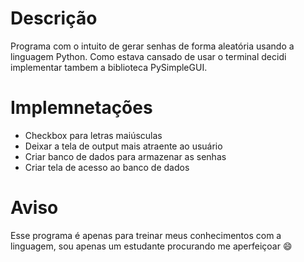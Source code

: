 # Descrição
Programa com o intuito de gerar senhas de forma aleatória usando a linguagem Python.
Como estava cansado de usar o terminal decidi implementar tambem a biblioteca PySimpleGUI.

# Implemnetações
* Checkbox para letras maiúsculas
* Deixar a tela de output mais atraente ao usuário
* Criar banco de dados para armazenar as senhas
* Criar tela de acesso ao banco de dados

# Aviso
Esse programa é apenas para treinar meus conhecimentos com a linguagem, sou apenas um estudante procurando me aperfeiçoar 😄